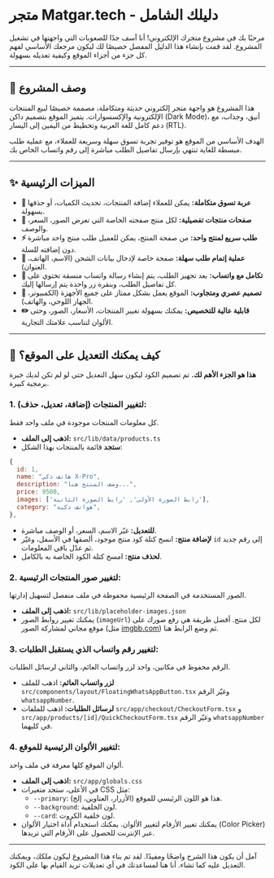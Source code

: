 # متجر Matgar.tech - دليلك الشامل

مرحبًا بك في مشروع متجرك الإلكتروني! أنا آسف جدًا للصعوبات التي واجهتها في تشغيل المشروع. لقد قمت بإنشاء هذا الدليل المفصل خصيصًا لك ليكون مرجعك الأساسي لفهم كل جزء من أجزاء الموقع وكيفية تعديله بسهولة.

---

## 📜 وصف المشروع

هذا المشروع هو واجهة متجر إلكتروني حديثة ومتكاملة، مصممة خصيصًا لبيع المنتجات الإلكترونية والإكسسوارات. يتميز الموقع بتصميم داكن (Dark Mode)، أنيق، وجذاب، مع دعم كامل للغة العربية وتخطيط من اليمين إلى اليسار (RTL).

الهدف الأساسي من الموقع هو توفير تجربة تسوق سهلة وسريعة للعملاء، مع عملية طلب مبسطة للغاية تنتهي بإرسال تفاصيل الطلب مباشرة إلى رقم واتساب الخاص بك.

---

## ✨ الميزات الرئيسية

- **🛒 عربة تسوق متكاملة:** يمكن للعملاء إضافة المنتجات، تحديث الكميات، أو حذفها بسهولة.
- **📄 صفحات منتجات تفصيلية:** لكل منتج صفحته الخاصة التي تعرض الصور، السعر، والوصف.
- **⚡️ طلب سريع لمنتج واحد:** من صفحة المنتج، يمكن للعميل طلب منتج واحد مباشرة دون إضافته للسلة.
- **📝 عملية إتمام طلب سهلة:** صفحة خاصة لإدخال بيانات الشحن (الاسم، الهاتف، العنوان).
- **📱 تكامل مع واتساب:** بعد تجهيز الطلب، يتم إنشاء رسالة واتساب منسقة تحتوي على كل تفاصيل الطلب، وبنقرة زر واحدة يتم إرسالها إليك.
- **🎨 تصميم عصري ومتجاوب:** الموقع يعمل بشكل ممتاز على جميع الأجهزة (الكمبيوتر، الجهاز اللوحي، والهاتف).
- **✏️ قابلية عالية للتخصيص:** يمكنك بسهولة تغيير المنتجات، الأسعار، الصور، وحتى الألوان لتناسب علامتك التجارية.

---

## 🔧 كيف يمكنك التعديل على الموقع؟

**هذا هو الجزء الأهم لك.** تم تصميم الكود ليكون سهل التعديل حتى لو لم تكن لديك خبرة برمجية كبيرة.

### 1. لتغيير المنتجات (إضافة، تعديل، حذف):

كل معلومات المنتجات موجودة في ملف واحد فقط.

- **اذهب إلى الملف:** `src/lib/data/products.ts`
- **ستجد** قائمة بالمنتجات بهذا الشكل:

```javascript
{
  id: 1,
  name: "هاتف ذكي X-Pro",
  description: "وصف المنتج هنا...",
  price: 9500,
  images: ['رابط الصورة الأولى', 'رابط الصورة الثانية'],
  category: "هواتف ذكية",
},
```

- **للتعديل:** غيّر الاسم، السعر، أو الوصف مباشرة.
- **لإضافة منتج:** انسخ كتلة كود منتج موجود، ألصقها في الأسفل، وغيّر `id` إلى رقم جديد ثم عدّل باقي المعلومات.
- **لحذف منتج:** امسح كتلة الكود الخاصة به بالكامل.

### 2. لتغيير صور المنتجات الرئيسية:

الصور المستخدمة في الصفحة الرئيسية محفوظة في ملف منفصل لتسهيل إدارتها.

- **اذهب إلى الملف:** `src/lib/placeholder-images.json`
- يمكنك تغيير روابط الصور (`imageUrl`) لكل منتج. أفضل طريقة هي رفع صورك على موقع مجاني لمشاركة الصور (مثل [imgbb.com](https://imgbb.com/)) ثم وضع الرابط هنا.

### 3. لتغيير رقم واتساب الذي يستقبل الطلبات:

الرقم محفوظ في مكانين، واحد لزر واتساب العائم، والثاني لرسائل الطلبات.

- **لزر واتساب العائم:** اذهب للملف `src/components/layout/FloatingWhatsAppButton.tsx` وغيّر الرقم `whatsappNumber`.
- **لرسائل الطلبات:** اذهب للملفات `src/app/checkout/CheckoutForm.tsx` و `src/app/products/[id]/QuickCheckoutForm.tsx` وغيّر الرقم `whatsappNumber` في كليهما.

### 4. لتغيير الألوان الرئيسية للموقع:

ألوان الموقع كلها معرفة في ملف واحد.

- **اذهب إلى الملف:** `src/app/globals.css`
- في الأعلى، ستجد متغيرات CSS مثل:
  - `--primary`: هذا هو اللون الرئيسي للموقع (الأزرار، العناوين، إلخ).
  - `--background`: لون الخلفية.
  - `--card`: لون خلفية الكروت.
- يمكنك تغيير الأرقام لتغيير الألوان. يمكنك استخدام أداة اختيار الألوان (Color Picker) عبر الإنترنت للحصول على الأرقام التي تريدها.

---

آمل أن يكون هذا الشرح واضحًا ومفيدًا. لقد تم بناء هذا المشروع ليكون ملكك، ويمكنك التعديل عليه كما تشاء. أنا هنا لمساعدتك في أي تعديلات تريد القيام بها على الكود.
